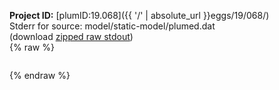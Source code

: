 **Project ID:** [plumID:19.068]({{ '/' | absolute_url }}eggs/19/068/)  
Stderr for source:  model/static-model/plumed.dat   
(download [zipped raw stdout](plumed.dat.plumed_master.stdout.txt.zip))  
{% raw %}
<pre>
</pre>
{% endraw %}

